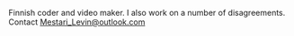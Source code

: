
Finnish coder and video maker. I also work on a number of disagreements. Contact Mestari_Levin@outlook.com
